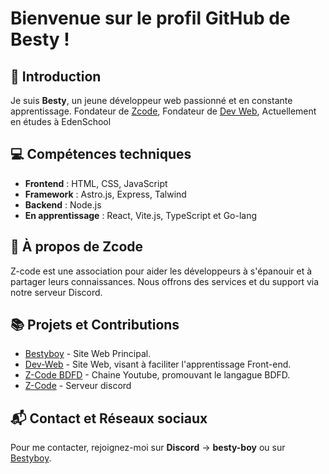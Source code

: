 # Bienvenue sur le profil GitHub de Besty !

## 👋 Introduction
Je suis **Besty**, un jeune développeur web passionné et en constante apprentissage. 
Fondateur de [Zcode](https://discord.gg/zcode),
Fondateur de [Dev Web](https://dev-web.me),
Actuellement en études à EdenSchool


## 💻 Compétences techniques
- **Frontend** : HTML, CSS, JavaScript
- **Framework** : Astro.js, Express, Talwind
- **Backend** : Node.js
- **En apprentissage** : React, Vite.js, TypeScript et Go-lang

## 🌟 À propos de Zcode
Z-code est une association pour aider les développeurs à s'épanouir et à partager leurs connaissances. Nous offrons des services et du support via notre serveur Discord.

## 📚 Projets et Contributions
- [Bestyboy](https://bestyboy.fr) - Site Web Principal.
- [Dev-Web](https://dev-web.me) - Site Web, visant à faciliter l'apprentissage Front-end.
- [Z-Code BDFD](https://www.youtube.com/@nettlebdfd) - Chaine Youtube, promouvant le langague BDFD.
- [Z-Code](https://discord.gg/zcode) - Serveur discord

## 📬 Contact et Réseaux sociaux
Pour me contacter, rejoignez-moi sur **Discord** -> **besty-boy** ou sur [Bestyboy](https://bestyboy.fr/support).

